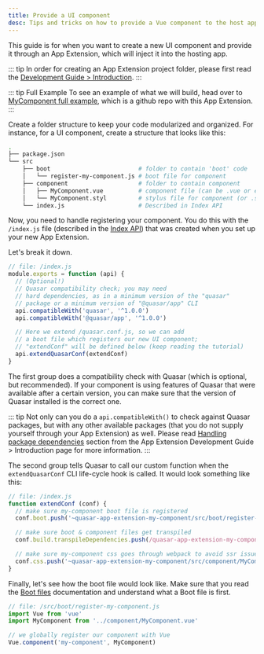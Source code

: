 ```yaml
---
title: Provide a UI component
desc: Tips and tricks on how to provide a Vue component to the host app of a Quasar App Extension.
---
```


This guide is for when you want to create a new UI component and provide it through an App Extension, which will inject it into the hosting app.

::: tip
In order for creating an App Extension project folder, please first read the [Development Guide > Introduction](/app-extensions/development-guide/introduction).
:::

::: tip Full Example
To see an example of what we will build, head over to [MyComponent full example](https://github.com/quasarframework/app-extension-examples/tree/master/my-component), which is a github repo with this App Extension.
:::

Create a folder structure to keep your code modularized and organized. For instance, for a UI component, create a structure that looks like this:

```bash
.
├── package.json
└── src
    ├── boot                         # folder to contain 'boot' code
    │   └── register-my-component.js # boot file for component
    ├── component                    # folder to contain component
    │   ├── MyComponent.vue          # component file (can be .vue or even .js)
    │   └── MyComponent.styl         # stylus file for component (or .sass/.scss/.css, or whatever you need)
    └── index.js                     # Described in Index API
```

Now, you need to handle registering your component. You do this with the `/index.js` file (described in the [Index API](/app-extensions/development-guide/index-api)) that was created when you set up your new App Extension.

Let's break it down.

```js
// file: /index.js
module.exports = function (api) {
  // (Optional!)
  // Quasar compatibility check; you may need
  // hard dependencies, as in a minimum version of the "quasar"
  // package or a minimum version of "@quasar/app" CLI
  api.compatibleWith('quasar', '^1.0.0')
  api.compatibleWith('@quasar/app', '^1.0.0')

  // Here we extend /quasar.conf.js, so we can add
  // a boot file which registers our new UI component;
  // "extendConf" will be defined below (keep reading the tutorial)
  api.extendQuasarConf(extendConf)
}
```

The first group does a compatibility check with Quasar (which is optional, but recommended). If your component is using features of Quasar that were available after a certain version, you can make sure that the version of Quasar installed is the correct one.

::: tip
Not only can you do a `api.compatibleWith()` to check against Quasar packages, but with any other available packages (that you do not supply yourself through your App Extension) as well. Please read [Handling package dependencies](/app-extensions/development-guide/introduction#Handling-package-dependencies) section from the App Extension Development Guide > Introduction page for more information.
:::

The second group tells Quasar to call our custom function when the `extendQuasarConf` CLI life-cycle hook is called. It would look something like this:

```js
// file: /index.js
function extendConf (conf) {
  // make sure my-component boot file is registered
  conf.boot.push('~quasar-app-extension-my-component/src/boot/register-my-component.js')

  // make sure boot & component files get transpiled
  conf.build.transpileDependencies.push(/quasar-app-extension-my-component[\\/]src/)

  // make sure my-component css goes through webpack to avoid ssr issues
  conf.css.push('~quasar-app-extension-my-component/src/component/MyComponent.styl')
}
```

Finally, let's see how the boot file would look like. Make sure that you read the [Boot files](/quasar-cli/boot-files) documentation and understand what a Boot file is first.

```js
// file: /src/boot/register-my-component.js
import Vue from 'vue'
import MyComponent from '../component/MyComponent.vue'

// we globally register our component with Vue
Vue.component('my-component', MyComponent)
```
